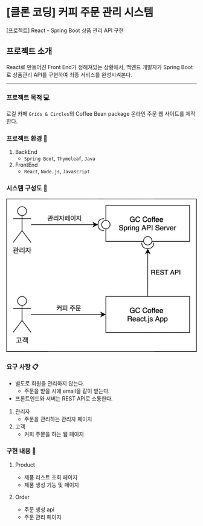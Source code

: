 # [클론 코딩] 커피 주문 관리 시스템

[프로젝트] React - Spring Boot 상품 관리 API 구현

## 프로젝트 소개

React로 만들어진 Front End가 정해져있는 상황에서, 백엔드 개발자가 Spring Boot로 상품관리 API를 구현하여 최종 서비스를 완성시켜본다.

___

### 프로젝트 목적 💻

로컬 카페 `Grids & Circles`의 Coffee Bean package 온라인 주문 웹 사이트를 제작한다.

### 프로젝트 환경 🎈

1. BackEnd
   - `Spring Boot`, `Thymeleaf`, `Java`
2. FrontEnd
   - `React`, `Node.js`, `Javascript`

### 시스템 구성도 🔧

![img.png](img.png)

### 요구 사항 📋

- 별도로 회원을 관리하지 않는다.
   - 주문을 받을 시에 email을 같이 받는다.
- 프론트엔드와 서버는 REST API로 소통한다.

1. 관리자
   - 주문을 관리하는 관리자 페이지
2. 고객
   - 커피 주문을 하는 웹 페이지

### 구현 내용 📜

1. Product
   - 제품 리스트 조회 페이지
   - 제품 생성 기능 및 페이지

2. Order
   - 주문 생성 api
   - 주문 관리 페이지

